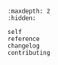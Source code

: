 ```{include} ../README.md
```

```{toctree}
:maxdepth: 2
:hidden:

self
reference
changelog
contributing
```
